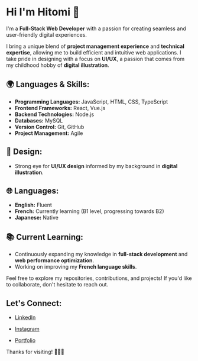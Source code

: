 # Hi I'm Hitomi 👋

I'm a **Full-Stack Web Developer** with a passion for creating seamless and user-friendly digital experiences.

I bring a unique blend of **project management experience** and **technical expertise**, allowing me to build efficient and intuitive web applications. I take pride in designing with a focus on **UI/UX**, a passion that comes from my childhood hobby of **digital illustration**.

## 🌍 Languages & Skills:
- **Programming Languages:** JavaScript, HTML, CSS, TypeScript
- **Frontend Frameworks:** React, Vue.js
- **Backend Technologies:** Node.js
- **Databases:** MySQL
- **Version Control:** Git, GitHub
- **Project Management:** Agile

## 🎨 Design:
- Strong eye for **UI/UX design** informed by my background in **digital illustration**.

## 🌐 Languages:
- **English:** Fluent
- **French:** Currently learning (B1 level, progressing towards B2)
- **Japanese:** Native

## 📚 Current Learning:
- Continuously expanding my knowledge in **full-stack development** and **web performance optimization**.
- Working on improving my **French language skills**.

Feel free to explore my repositories, contributions, and projects! If you'd like to collaborate, don't hesitate to reach out.

## Let's Connect:
- [LinkedIn](https://www.linkedin.com/in/hitomi-yamamoto/)
- [Instagram](https://www.instagram.com/hitomi_illustrations)

- [Portfolio](your-portfolio-url)

Thanks for visiting! 👨‍💻✨
